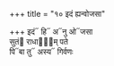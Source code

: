 +++
title = "१० इदं ह्यन्वोजसा"

+++
इदं᳓ हि᳓ अ᳓नु ओ᳓जसा  
सुतं᳓ राधाना᳐म् पते  
पि᳓बा तु᳓ अस्य᳓ गिर्वणः